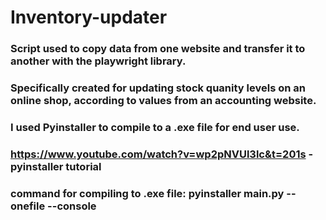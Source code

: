 # Inventory-updater
### Script used to copy data from one website and transfer it to another with the playwright library.
### Specifically created for updating stock quanity levels on an online shop, according to values from an accounting website.

### I used Pyinstaller to compile to a .exe file for end user use.
### https://www.youtube.com/watch?v=wp2pNVUl3lc&t=201s - pyinstaller tutorial  
### command for compiling to .exe file: pyinstaller main.py --onefile --console
